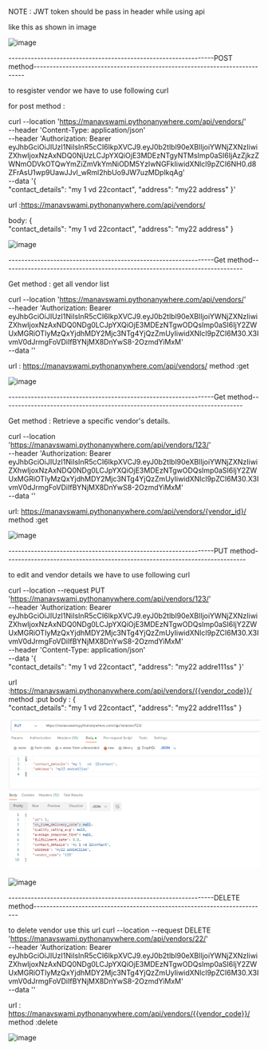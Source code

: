 
NOTE : JWT token should be pass in header while using api 

like this as shown in image 

![image](https://github.com/manavswami/fatmug/assets/24460055/0fff63ad-c338-46f3-af7f-c3c5ed13d62f)



----------------------------------------------------------------POST method---------------------------------------------------------------------------



to resgister vendor  we have to use  following curl


for post method :

curl --location 'https://manavswami.pythonanywhere.com/api/vendors/' \
--header 'Content-Type: application/json' \
--header 'Authorization: Bearer eyJhbGciOiJIUzI1NiIsInR5cCI6IkpXVCJ9.eyJ0b2tlbl90eXBlIjoiYWNjZXNzIiwiZXhwIjoxNzAxNDQ0NjUzLCJpYXQiOjE3MDEzNTgyNTMsImp0aSI6IjAzZjkzZWNmODVkOTQwYmZiZmVkYmNiODM5YzIwNGFkIiwidXNlcl9pZCI6NH0.d8ZFrAsU1wp9UawJJvl_wRml2hbUo9JW7uzMDplkqAg' \
--data '{   
    "contact_details": "my 1   vd  22contact",
    "address": "my22 address"
}'

url :https://manavswami.pythonanywhere.com/api/vendors/


body:
{   
    "contact_details": "my 1   vd  22contact",
    "address": "my22 address"
}

![image](https://github.com/manavswami/fatmug/assets/24460055/c6ce0f60-bf20-410d-b67c-f9cabf808ede)




----------------------------------------------------------------Get method---------------------------------------------------------------------------

Get method : get all vendor list 


curl --location 'https://manavswami.pythonanywhere.com/api/vendors/' \
--header 'Authorization: Bearer eyJhbGciOiJIUzI1NiIsInR5cCI6IkpXVCJ9.eyJ0b2tlbl90eXBlIjoiYWNjZXNzIiwiZXhwIjoxNzAxNDQ0NDg0LCJpYXQiOjE3MDEzNTgwODQsImp0aSI6IjY2ZWUxMGRiOTIyMzQxYjdhMDY2Mjc3NTg4YjQzZmUyIiwidXNlcl9pZCI6M30.X3IvmV0dJrmgFoVDiIfBYNjMX8DnYwS8-2OzmdYiMxM' \
--data ''



url : https://manavswami.pythonanywhere.com/api/vendors/
method :get

![image](https://github.com/manavswami/fatmug/assets/24460055/d47aa355-c49a-4515-a064-e24d12d029df)

----------------------------------------------------------------Get method---------------------------------------------------------------------------


Get method :  Retrieve a specific vendor's details.


curl --location 'https://manavswami.pythonanywhere.com/api/vendors/123/' \
--header 'Authorization: Bearer eyJhbGciOiJIUzI1NiIsInR5cCI6IkpXVCJ9.eyJ0b2tlbl90eXBlIjoiYWNjZXNzIiwiZXhwIjoxNzAxNDQ0NDg0LCJpYXQiOjE3MDEzNTgwODQsImp0aSI6IjY2ZWUxMGRiOTIyMzQxYjdhMDY2Mjc3NTg4YjQzZmUyIiwidXNlcl9pZCI6M30.X3IvmV0dJrmgFoVDiIfBYNjMX8DnYwS8-2OzmdYiMxM' \
--data ''


url: https://manavswami.pythonanywhere.com/api/vendors/{vendor_id}/
method :get


![image](https://github.com/manavswami/fatmug/assets/24460055/faa0e6c4-789c-4948-9dd7-b0d211b7eebb)


----------------------------------------------------------------PUT method---------------------------------------------------------------------------



to edit and vendor details we have to use following curl 

curl --location --request PUT 'https://manavswami.pythonanywhere.com/api/vendors/123/' \
--header 'Authorization: Bearer eyJhbGciOiJIUzI1NiIsInR5cCI6IkpXVCJ9.eyJ0b2tlbl90eXBlIjoiYWNjZXNzIiwiZXhwIjoxNzAxNDQ0NDg0LCJpYXQiOjE3MDEzNTgwODQsImp0aSI6IjY2ZWUxMGRiOTIyMzQxYjdhMDY2Mjc3NTg4YjQzZmUyIiwidXNlcl9pZCI6M30.X3IvmV0dJrmgFoVDiIfBYNjMX8DnYwS8-2OzmdYiMxM' \
--header 'Content-Type: application/json' \
--data '{   
    "contact_details": "my 1   vd  22contact",
    "address": "my22 addre111ss"
}'



url :https://manavswami.pythonanywhere.com/api/vendors/{{vendor_code}}/
method :put
body :
{   
    "contact_details": "my 1   vd  22contact",
    "address": "my22 addre111ss"
}

![Alt text](image-5.png)

![image](https://github.com/manavswami/fatmug/assets/24460055/72b887ab-8a78-4513-acfa-9b75a17780c7)


----------------------------------------------------------------DELETE method-------------------------------------------------------------------------



to delete vendor 
use this url
curl --location --request DELETE 'https://manavswami.pythonanywhere.com/api/vendors/22/' \
--header 'Authorization: Bearer eyJhbGciOiJIUzI1NiIsInR5cCI6IkpXVCJ9.eyJ0b2tlbl90eXBlIjoiYWNjZXNzIiwiZXhwIjoxNzAxNDQ0NDg0LCJpYXQiOjE3MDEzNTgwODQsImp0aSI6IjY2ZWUxMGRiOTIyMzQxYjdhMDY2Mjc3NTg4YjQzZmUyIiwidXNlcl9pZCI6M30.X3IvmV0dJrmgFoVDiIfBYNjMX8DnYwS8-2OzmdYiMxM' \
--data ''


url : https://manavswami.pythonanywhere.com/api/vendors/{{vendor_code}}/
method :delete

![image](https://github.com/manavswami/fatmug/assets/24460055/fef13e80-0f78-4323-999f-91f2ddda98e0)
